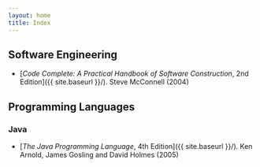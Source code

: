 ```yaml
---
layout: home
title: Index
---
```


## Software Engineering

- [*Code Complete: A Practical Handbook of Software Construction*, 2nd Edition]({{ site.baseurl }}/). Steve McConnell (2004)

## Programming Languages

### Java

- [*The Java Programming Language*, 4th Edition]({{ site.baseurl }}/). Ken Arnold, James Gosling and David Holmes (2005)
